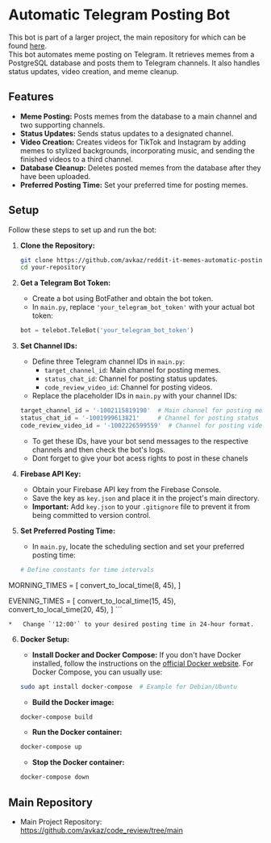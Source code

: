 # Automatic Telegram Posting Bot

This bot is part of a larger project, the main repository for which can be found [here](<https://github.com/avkaz/code_review/tree/main>).  
This bot automates meme posting on Telegram. It retrieves memes from a PostgreSQL database and posts them to Telegram channels.  It also handles status updates, video creation, and meme cleanup.

## Features

*   **Meme Posting:** Posts memes from the database to a main channel and two supporting channels.
*   **Status Updates:** Sends status updates to a designated channel.
*   **Video Creation:** Creates videos for TikTok and Instagram by adding memes to stylized backgrounds, incorporating music, and sending the finished videos to a third channel.
*   **Database Cleanup:** Deletes posted memes from the database after they have been uploaded.
*   **Preferred Posting Time:** Set your preferred time for posting memes.

## Setup

Follow these steps to set up and run the bot:

1.  **Clone the Repository:**

    ```bash
    git clone https://github.com/avkaz/reddit-it-memes-automatic-posting-telegram-bot.git)
    cd your-repository
    ```

2.  **Get a Telegram Bot Token:**
    *   Create a bot using BotFather and obtain the bot token.
    *   In `main.py`, replace `'your_telegram_bot_token'` with your actual bot token:

    ```python
    bot = telebot.TeleBot('your_telegram_bot_token')
    ```

3.  **Set Channel IDs:**
    *   Define three Telegram channel IDs in `main.py`:
        *   `target_channel_id`: Main channel for posting memes.
        *   `status_chat_id`: Channel for posting status updates.
        *   `code_review_video_id`: Channel for posting videos.
    *   Replace the placeholder IDs in `main.py` with your channel IDs:

    ```python
    target_channel_id = '-1002115819190'  # Main channel for posting memes
    status_chat_id = '-1001999613821'     # Channel for posting status updates
    code_review_video_id = '-1002226599559'  # Channel for posting videos
    ```

    *   To get these IDs, have your bot send messages to the respective channels and then check the bot's logs.
    *   Dont forget to give your bot acess rights to post in these chanels

4.  **Firebase API Key:**
    *   Obtain your Firebase API key from the Firebase Console.
    *   Save the key as `key.json` and place it in the project's main directory.
    *   **Important:** Add `key.json` to your `.gitignore` file to prevent it from being committed to version control.

5.  **Set Preferred Posting Time:**
    *   In `main.py`, locate the scheduling section and set your preferred posting time:

    ```python
    # Define constants for time intervals
MORNING_TIMES = [
    convert_to_local_time(8, 45),
]

EVENING_TIMES = [
    convert_to_local_time(15, 45),
    convert_to_local_time(20, 45),
]
    ```

    *   Change `'12:00'` to your desired posting time in 24-hour format.

6.  **Docker Setup:**

    *   **Install Docker and Docker Compose:** If you don't have Docker installed, follow the instructions on the [official Docker website](https://www.docker.com/).  For Docker Compose, you can usually use:

    ```bash
    sudo apt install docker-compose  # Example for Debian/Ubuntu
    ```

    *   **Build the Docker image:**

    ```bash
    docker-compose build
    ```

    *   **Run the Docker container:**

    ```bash
    docker-compose up
    ```

    *   **Stop the Docker container:**

    ```bash
    docker-compose down
    ```

## Main Repository

*   Main Project Repository: <https://github.com/avkaz/code_review/tree/main>

